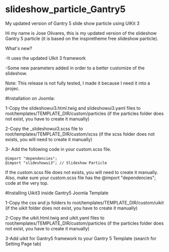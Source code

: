 # slideshow_particle_Gantry5
My updated version of Gantry 5 slide show particle using UIKit 3

Hi my name is Jose Olivares, this is my updated version of the slideshow Gantry 5 particle (it is based on the inspiretheme free slideshow particle).


What's new?
 
-It uses the updated UIkit 3 framework

-Some new parameters added in order to a better customize of the slideshow.


Note: This release is not fully tested, I made it because I need it into a  projec.


#Installation on Joomla:

1-Copy the slideshowui3.html.twig and slideshowui3.yaml files to root/templates/TEMPLATE_DIR/custom/particles (if the particles folder does not exist, you have to create it manually)

2-Copy the _slideshowui3.scss file to root/templates/TEMPLATE_DIR/custom/scss (if the scss folder does not exists, you will need to create it manually)

3- Add the following code in your custom.scss file.

	@import "dependencies";
	@import "slideshowui3"; // Slideshow Particle

  If the custom.scss file does not exists, you will need to create it manually. Also, make sure your custom.scss file has the @import "dependencies"; code at the very top.


#Installing Uikit3 inside Gantry5 Joomla Template

1-Copy the css and js folders to root/templates/TEMPLATE_DIR/custom/uikit (if the uikit folder does not exist, you have to create it manually)

2-Copy the uikit.html.twig and uikit.yaml files to root/templates/TEMPLATE_DIR/custom/particles (if the particles folder does not exist, you have to create it manually)

3-Add uikit for Gantry5 framework to your Gantry 5 Template (search for Setting Page tab)
